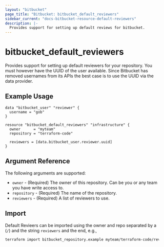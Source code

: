 ```yaml
---
layout: "bitbucket"
page_title: "Bitbucket: bitbucket_default_reviewers"
sidebar_current: "docs-bitbucket-resource-default-reviewers"
description: |-
  Provides support for setting up default reviews for bitbucket.
---
```


# bitbucket\_default_reviewers

Provides support for setting up default reviewers for your repository. You must however have the UUID of the user available. Since Bitbucket has removed usernames from its APIs the best case is to use the UUID via the data provider.

## Example Usage

```hcl
data "bitbucket_user" "reviewer" {
  username = "gob"
}

resource "bitbucket_default_reviewers" "infrastructure" {
  owner      = "myteam"
  repository = "terraform-code"

  reviewers = [data.bitbucket_user.reviewer.uuid]
}
```

## Argument Reference

The following arguments are supported:

* `owner` - (Required) The owner of this repository. Can be you or any team you
  have write access to.
* `repository` - (Required) The name of the repository.
* `reviewers` - (Required) A list of reviewers to use.

## Import

Default Revieers can be imported using the owner and repo separated by a (`/`) and the string `reviewers` and the end, e.g.,

```sh
terraform import bitbucket_repository.example myteam/terraform-code/reviewers
```
